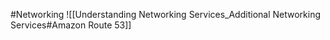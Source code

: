 #Networking 
![[Understanding   Networking Services_Additional Networking Services#Amazon Route 53]]
